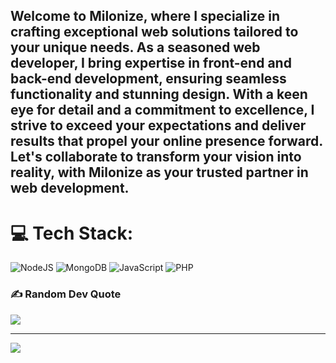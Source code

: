 ## Welcome to Milonize, where I specialize in crafting exceptional web solutions tailored to your unique needs. As a seasoned web developer, I bring expertise in front-end and back-end development, ensuring seamless functionality and stunning design. With a keen eye for detail and a commitment to excellence, I strive to exceed your expectations and deliver results that propel your online presence forward. Let's collaborate to transform your vision into reality, with Milonize as your trusted partner in web development.

# 💻 Tech Stack:
![NodeJS](https://img.shields.io/badge/node.js-6DA55F?style=for-the-badge&logo=node.js&logoColor=white) ![MongoDB](https://img.shields.io/badge/MongoDB-%234ea94b.svg?style=for-the-badge&logo=mongodb&logoColor=white) ![JavaScript](https://img.shields.io/badge/javascript-%23323330.svg?style=for-the-badge&logo=javascript&logoColor=%23F7DF1E) ![PHP](https://img.shields.io/badge/php-%23777BB4.svg?style=for-the-badge&logo=php&logoColor=white)

### ✍️ Random Dev Quote
![](https://quotes-github-readme.vercel.app/api?type=vetical&theme=radical)

---
[![](https://visitcount.itsvg.in/api?id=milonize&icon=2&color=0)](https://visitcount.itsvg.in)

<!-- Proudly created with GPRM ( https://gprm.itsvg.in ) -->
